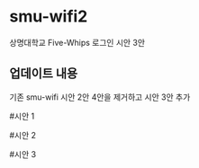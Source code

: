 # smu-wifi2

상명대학교 Five-Whips 로그인 시안 3안

## 업데이트 내용
기존 smu-wifi 시안 2안 4안을 제거하고 시안 3안 추가

#시안 1


#시안 2


#시안 3
